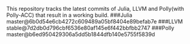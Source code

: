 This repository tracks the latest commits of Julia, LLVM and Polly(with Polly-ACC) that result in a working build.
###Julia
master@6b0d54e6cb4272c609489a05bf8404e89befab7e
###LLVM
stable@7d2db0d796cbf6536e80af145e6f442bbfbb2747
###Polly
master@b6ed950429306a5dd5b1844dfb140e5755f5839d
